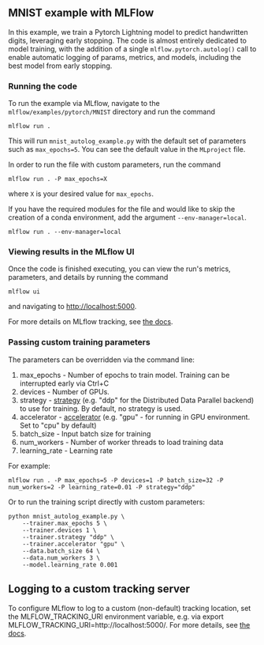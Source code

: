 ## MNIST example with MLFlow

In this example, we train a Pytorch Lightning model to predict handwritten digits, leveraging early stopping.
The code is almost entirely dedicated to model training, with the addition of a single `mlflow.pytorch.autolog()` call to enable automatic logging of params, metrics, and models,
including the best model from early stopping.

### Running the code

To run the example via MLflow, navigate to the `mlflow/examples/pytorch/MNIST` directory and run the command

```
mlflow run .
```

This will run `mnist_autolog_example.py` with the default set of parameters such as `max_epochs=5`. You can see the default value in the `MLproject` file.

In order to run the file with custom parameters, run the command

```
mlflow run . -P max_epochs=X
```

where `X` is your desired value for `max_epochs`.

If you have the required modules for the file and would like to skip the creation of a conda environment, add the argument `--env-manager=local`.

```
mlflow run . --env-manager=local
```

### Viewing results in the MLflow UI

Once the code is finished executing, you can view the run's metrics, parameters, and details by running the command

```
mlflow ui
```

and navigating to [http://localhost:5000](http://localhost:5000).

For more details on MLflow tracking, see [the docs](https://www.mlflow.org/docs/latest/tracking.html#mlflow-tracking).

### Passing custom training parameters

The parameters can be overridden via the command line:

1. max_epochs - Number of epochs to train model. Training can be interrupted early via Ctrl+C
2. devices - Number of GPUs.
3. strategy - [strategy](https://pytorch-lightning.readthedocs.io/en/stable/common/trainer.html#trainer-class-api) (e.g. "ddp" for the Distributed Data Parallel backend) to use for training. By default, no strategy is used.
4. accelerator - [accelerator](https://lightning.ai/docs/pytorch/stable/extensions/accelerator.html) (e.g. "gpu" - for running in GPU environment. Set to "cpu" by default)
5. batch_size - Input batch size for training
6. num_workers - Number of worker threads to load training data
7. learning_rate - Learning rate

For example:

```
mlflow run . -P max_epochs=5 -P devices=1 -P batch_size=32 -P num_workers=2 -P learning_rate=0.01 -P strategy="ddp"
```

Or to run the training script directly with custom parameters:

```
python mnist_autolog_example.py \
    --trainer.max_epochs 5 \
    --trainer.devices 1 \
    --trainer.strategy "ddp" \
    --trainer.accelerator "gpu" \
    --data.batch_size 64 \
    --data.num_workers 3 \
    --model.learning_rate 0.001
```

## Logging to a custom tracking server

To configure MLflow to log to a custom (non-default) tracking location, set the MLFLOW_TRACKING_URI environment variable, e.g. via export MLFLOW_TRACKING_URI=http://localhost:5000/. For more details, see [the docs](https://mlflow.org/docs/latest/tracking.html#where-runs-are-recorded).

